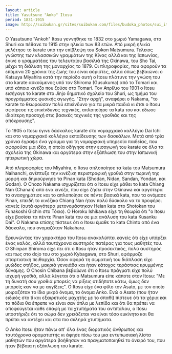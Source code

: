 ```yaml
---
layout: article
title: Yasutsune "Anko" Itosu
period: 1831-1915
image: http://suibukan.gr/sites/suibukan.com/files/budoka_photos/sui_itosu.jpg
---
```


Ο Yasutsune "Ankoh" Itosu γεννήθηκε το 1832 στο χωριό Yamagawa, στο Shuri και πέθανε το 1915 στην ηλικία των 83 ετών. Από μικρή ηλικία μελέτησε το karate υπό την επίβλεψη του Sokon Matsumura. Τέλειος γνώστης των κλασσικών γραμμάτων της Κίνας αλλά και της Ιαπωνίας, έγινε ο γραμματέας του τελευταίου βασιλιά της Okinawa, του Sho Tai, μέχρι τη διάλυση της μοναρχίας το 1879.
Οι πληροφορίες, που αφορούν τα επόμενα 20 χρόνια της ζωής του είναι αόριστες, αλλά όπως βεβαιώνει ο Katsuya Miyahira κατά την περίοδο αυτή ο Itosu πλάτυνε την γνώση του στο karate ασκούμενος υπό τον Shiroma (Gusukuma) από το Tomari και υπό κάποιο κινέζο που ζούσε στο Tomari.
Τον Απρίλιο του 1901 ο Itosu εισήγαγε το karate στο Jinjo δημοτικό σχολείο του Shuri, ως τμήμα του προγράμματος φυσικής αγωγής. "Στην αρχή", αναφέρει ο Nakama, "το karate το θεωρούσαν πολύ επικίνδυνο για τα μικρά παιδιά κι έτσι ο Itosu αφαίρεσε τις επικίνδυνες τεχνικές, απλοποίησε τα kata του και έδωσε ιδιαίτερη προσοχή στις βασικές τεχνικές της γροθιάς και της απόκρουσης".

Το 1905 ο Itosu έγινε δάσκαλος karate στο νομαρχιακό κολλέγιο Dai Ichi και στο νομαρχιακό κολλέγιο εκπαίδευσης των δασκάλων. Μετά από τρία χρόνια έγραψε ένα γράμμα για τη νομαρχιακή υπηρεσία παιδείας, που αφορούσε μια ιδέα, η οποία οδήγησε στην εισαγωγή του karate σε όλα τα σχολεία της Okinawa και αργότερα στην εξάπλωση του στην Ιαπωνική ηπειρωτική χώρα.

Από πληροφορίες του Miyahira, ο Itosu απλοποίησε τα kata του Matsumura Naihanchi, ανέπτυξε την κινέζικη περιστροφική γροθιά στην τωρινή της μορφή και δημιούργησε τα Pinan kata (Shodan, Nidan, Sandan, Yondan, και Godan). Ο Chozo Nakama ισχυρίζεται ότι ο Itosu είχε μάθει το kata Chiang Nan (Chanan) από ένα κινέζο, που είχε ζήσει στην Okinawa και αργότερα το ανασχημάτισε και το απλοποίησε σε πέντε βασικά kata, που τα ονόμασε Pinan, επειδή το κινέζικο Chiang Nan ήταν πολύ δύσκολο να το προφέρει κανείς (αυτά αργότερα μετονομάστηκαν Heian kata στο Shotokan του Funakoshi Gichin στο Τόκιο). Ο Horoku Ishikawa είχε τη θεωρία ότι "ο Itosu είχε βασίσει τα πέντε Pinan kata του σε μια ανάλυση του kata Kusanku Dai". Ο Nakama επίσης πίστευε ότι ο Itosu έμαθε το kata Chinto από ένα δάσκαλο, που ονομαζόταν Nakahara.

Ερευνώντας τον χαρακτήρα του Itosu ανακαλύπτει κανείς ότι είχε υπάρξει ένας καλός, αλλά ταυτόχρονα αυστηρός πατέρας για τους μαθητές του. Ο Shinpan Shiroma είχε πει ότι ο Itosu ήταν προσεκτικός, πολύ αυστηρός και πως στο dojo του στο χωριό Kybagawa, στο Shuri, εφάρμοζε σπαρτιατική πειθαρχία.
Όσον αφορά τη σωματική του διάπλαση είχε μυώδες στήθος, μακριά γενειάδα και ήταν κάτοχος τεράστιας κρυμμένης δύναμης. Ο Chosin Chibana βεβαίωνε ότι ο Itosu πράγματι είχε πολύ ισχυρή γροθιά, αλλά λέγεται ότι ο Matsumura είπε κάποτε στον Itosu: "Με τη δυνατή σου γροθιά μπορείς να ρίξεις οτιδήποτε κάτω, όμως δεν μπορείς καν να με αγγίξεις".
Ο Itosu είχε ένα φίλο τον Asato, με τον οποίο μοιραζόταν το ίδιο μικρό όνομα, το όνομα Anko. Ενώ ο Asato (που ήταν ειδικός στο ti και εξαιρετικός μαχητής με το σπαθί) πίστευε ότι τα χέρια και τα πόδια θα έπρεπε να είναι σαν όπλα με λεπίδα και ότι θα πρέπει να αποφεύγεται κάθε επαφή με τα χτυπήματα του αντιπάλου, ο Itosu υποστήριζε ότι το σώμα δεν χρειάζεται να είναι τόσο ευκίνητο και θα πρέπει να αντέχει και στα πιο σκληρά χτυπήματα.

Ο Anko Itosu ήταν πάνω απ' όλα ένας διορατικός άνθρωπος και ταυτόχρονα οραματιστής κι άφησε πίσω του μια εντυπωσιακή λίστα μαθητών που αργότερα βοήθησαν να πραγματοποιηθεί το όνειρό του, που ήταν βέβαια η εξάπλωση του karate.